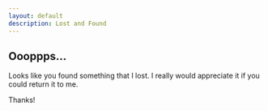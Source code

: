 ```yaml
---
layout: default
description: Lost and Found
---
```


## Oooppps...

Looks like you found something that I lost. I really would appreciate it if
you could return it to me.

Thanks!
